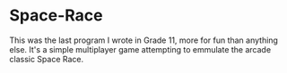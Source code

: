 # Space-Race
This was the last program I wrote in Grade 11, more for fun than anything else. It's a simple multiplayer game attempting to emmulate the arcade classic Space Race.
